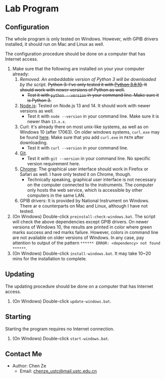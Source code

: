 # Lab Program

## Configuration

The whole program is only tested on Windows. However, with GPIB drivers installed, it should run on Mac and Linux as well.

The configuration procedure should be done on a computer that has Internet access.

1. Make sure that the following are installed on your your computer already:
   1. _Removed. An embeddable version of Python 3 will be downloaded by the script._ ~~Python 3: I've only tested it with [Python 3.8.10](https://www.python.org/downloads/release/python-3810/). It should work with newer versions of Python as well.~~
        - ~~Test it with `python --version` in your command line. Make sure it is Python 3.~~
   1. [Node.js](https://nodejs.org/en/download/): Tested on Node.js 13 and 14. It should work with newer versions as well.
        - Test it with `node --version` in your command line. Make sure it is newer than `13.x.x`.
   1. Curl: it's already there on most unix-like systems, as well as on Windows 10 (after 17063). On older windows systems, `curl.exe` may be found [here](https://curl.se/windows/). Make sure that you add `curl.exe` in `PATH` after downloading.
        - Test it with `curl --version` in your command line.
   1. [Git](https://git-scm.com/).
        - Test it with `git --version` in your command line. No specific version requirement here.
   1. [Chrome](https://www.google.com/intl/en_sg/chrome/): The graphical user interface should work in Firefox or Safari as well. I have only tested it on Chrome, though.
      - Technically speaking, graphical user interface is not necessary on the computer connected to the instruments. The computer only hosts the web service, which is accessible by other computers in the same LAN.
   1. GPIB drivers: It is provided by National Instrument on Windows. There ar e counterparts on Mac and Linux, although I have not tested.
1. (On Windows) Double-click `preinstall-check-windows.bat`. The script will check the above dependencies except GPIB drivers. On newer versions of Windows 10, the results are printed in color where green marks success and red marks failure. However, colors in command line are not available on older versions of Windows. In any case, pay attention to output of the pattern `****** ERROR: <dependency> not found ******`.
1. (On Windows) Double-click `install-windows.bat`. It may take 10~20 mins for the installation to complete.

## Updating

The updating procedure should be done on a computer that has Internet access.

1. (On Windows) Double-click `update-windows.bat`.

## Starting

Starting the program requires no Internet connection.

1. (On Windows) Double-click `start-windows.bat`.

## Contact Me

- Author: Chen Ze
  - Email: chenze_ustc@mail.ustc.edu.cn